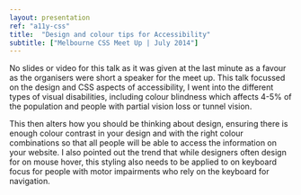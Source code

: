 ```yaml
---
layout: presentation
ref: "a11y-css"
title:  "Design and colour tips for Accessibility"
subtitle: ["Melbourne CSS Meet Up | July 2014"]
---
```


No slides or video for this talk as it was given at the last minute as a favour as the organisers were short a speaker for the meet up. This talk focussed on the design and CSS aspects of accessibility, I went into the different types of visual disabilities, including colour blindness which affects 4-5% of the population and people with partial vision loss or tunnel vision.

This then alters how you should be thinking about design, ensuring there is enough colour contrast in your design and with the right colour combinations so that all people will be able to access the information on your website. I also pointed out the trend that while designers often design for on mouse hover, this styling also needs to be applied to on keyboard focus for people with motor impairments who rely on the keyboard for navigation.
